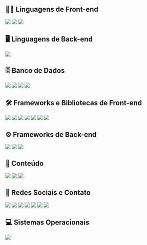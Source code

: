 ## 👨‍💻 Linguagens de Front-end

<p>
  <img src="https://img.shields.io/badge/HTML5-E34F26?style=for-the-badge&logo=html5&logoColor=white">
  <img src="https://img.shields.io/badge/CSS3-1572B6?style=for-the-badge&logo=css3&logoColor=white">
  <img src="https://img.shields.io/badge/JavaScript-F7DF1E?style=for-the-badge&logo=javascript&logoColor=black">
</p>

## 🖥️ Linguagens de Back-end

<p>
  <img src="https://img.shields.io/badge/PHP-777BB4?style=for-the-badge&logo=php&logoColor=white">
</p>

## 🗄️ Banco de Dados

<p>
  <img src="https://img.shields.io/badge/SQLite-07405E?style=for-the-badge&logo=sqlite&logoColor=white">
  <img src="https://img.shields.io/badge/MongoDB-4EA94B?style=for-the-badge&logo=mongodb&logoColor=white">
  <img src="https://img.shields.io/badge/MariaDB-003545?style=for-the-badge&logo=mariadb&logoColor=white">
  <img src="https://img.shields.io/badge/PostgreSQL-316192?style=for-the-badge&logo=postgresql&logoColor=white">
</p>

## 🛠️ Frameworks e Bibliotecas de Front-end

<p>
  <img src="https://img.shields.io/badge/Sass-CC6699?style=for-the-badge&logo=sass&logoColor=white">
  <img src="https://img.shields.io/badge/Bootstrap-563D7C?style=for-the-badge&logo=bootstrap&logoColor=white">
  <img src="https://img.shields.io/badge/Tailwind_CSS-38B2AC?style=for-the-badge&logo=tailwind-css&logoColor=white">
  <img src="https://img.shields.io/badge/jQuery-0769AD?style=for-the-badge&logo=jquery&logoColor=white">
  <img src="https://img.shields.io/badge/Vue.js-35495E?style=for-the-badge&logo=vue.js&logoColor=4FC08D">
  <img src="https://img.shields.io/badge/Angular-DD0031?style=for-the-badge&logo=angular&logoColor=white">
  <img src="https://img.shields.io/badge/React-20232A?style=for-the-badge&logo=react&logoColor=61DAFB">
</p>

## ⚙️ Frameworks de Back-end

<p> 
<img src="https://img.shields.io/badge/Laravel-FF2D20?style=for-the-badge&logo=laravel&logoColor=white"> 
<img src="https://img.shields.io/badge/CodeIgniter-EF4223?style=for-the-badge&logo=codeigniter&logoColor=white"> 
<img src="https://img.shields.io/badge/Node.js-43853D?style=for-the-badge&logo=node.js&logoColor=white">
</p>

## 🧠 Conteúdo

<p>
  <img src="https://img.shields.io/badge/WordPress-21759B?style=for-the-badge&logo=wordpress&logoColor=white">
  <img src="https://img.shields.io/badge/YouTube-FF0000?style=for-the-badge&logo=youtube&logoColor=white">
  <img src="https://img.shields.io/badge/GitHub-100000?style=for-the-badge&logo=github&logoColor=white">
</p>

## 📱 Redes Sociais e Contato

<p>
  <img src="https://img.shields.io/badge/Instagram-E4405F?style=for-the-badge&logo=instagram&logoColor=white">
  <img src="https://img.shields.io/badge/Facebook-1877F2?style=for-the-badge&logo=facebook&logoColor=white">
  <img src="https://img.shields.io/badge/Telegram-2CA5E0?style=for-the-badge&logo=telegram&logoColor=white">
  <img src="https://img.shields.io/badge/WhatsApp-25D366?style=for-the-badge&logo=whatsapp&logoColor=white">
  <img src="https://img.shields.io/badge/Discord-7289DA?style=for-the-badge&logo=discord&logoColor=white">
  <img src="https://img.shields.io/badge/Twitch-9146FF?style=for-the-badge&logo=twitch&logoColor=white">
  <img src="https://img.shields.io/badge/Gmail-D14836?style=for-the-badge&logo=gmail&logoColor=white">
</p>

## 💻 Sistemas Operacionais

<p>
  <img src="https://img.shields.io/badge/Debian-A81D33?style=for-the-badge&logo=debian&logoColor=white">
</p>
